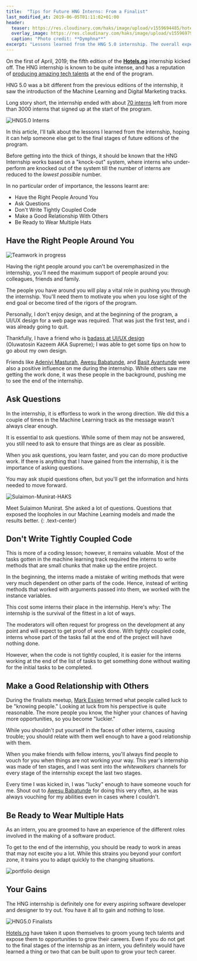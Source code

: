 ```yaml
---
title:  "Tips for Future HNG Interns: From a Finalist"
last_modified_at: 2019-06-05T01:11:02+01:00
header:
  teaser: https://res.cloudinary.com/haks/image/upload/v1559694485/hotels_ng_large_card.png
  overlay_image: https://res.cloudinary.com/haks/image/upload/v1559697900/Shooting-HNG5-Stars.jpg
  caption: "Photo credit: **Dymphna**"
excerpt: "Lessons learned from the HNG 5.0 internship. The overall experience and tips that may help future interns survive the internship."
---
```



On the first of April, 2019; the fifth edition of the **[Hotels.ng](https://hng.tech/)** internship kicked off. The HNG internship is known to be quite intense, and has a reputation of [producing amazing tech talents](markessien.com/the-hng-internship-4-ends/) at the end of the program.

HNG 5.0 was a bit different from the previous editions of the internship, it saw the introduction of the Machine Learning and Digital Marketing tracks.

Long story short, the internship ended with about [70 interns](https://hng.tech/hng5-finalists) left from more than 3000 interns that signed up at the start of the program.

![HNG5.0 Interns](https://res.cloudinary.com/haks/image/upload/v1559695442/HNG5-Interns.jpg)

In this article, I'll talk about the lessons I learned from the internship, hoping it can help someone else get to the final stages of future editions of the program.

Before getting into the thick of things, it should be known that the HNG Internship works based on a "knock-out" system, where interns who under-perform are knocked out of the system till the number of interns are reduced to the *lowest possible* number.

In no particular order of importance, the lessons learnt are:

* Have the Right People Around You  
* Ask Questions  
* Don't Write Tightly Coupled Code  
* Make a Good Relationship With Others
* Be Ready to Wear Multiple Hats

## Have the Right People Around You

![Teamwork in progress](https://res.cloudinary.com/haks/image/upload/v1559695430/HNG5-Internship.jpg)

Having the right people around you can't be overemphasized in the internship, you'll need the maximum support of people around you: colleagues, friends and family.

The people you have around you will play a vital role in pushing you through the internship. You'll need them to motivate you when you lose sight of the end goal or become tired of the rigors of the program.

Personally, I don't enjoy design, and at the beginning of the program, a UI/UX design for a web page was required. That was just the first test, and i was already going to quit.

Thankfully, I have a friend who is [badass at UI/UX design  
](https://dribbble.com/kazeem-oluwatosin) (Oluwatosin Kazeem AKA Supreme); I was able to get some tips on how to go about my own design.

Friends like [Adeniyi Masturah](https://twitter.com/Missypeaches3), [Awesu Babatunde](https://twitter.com/iTundesignerd), and [Basit Ayantunde](https://twitter.com/basit_ayantunde) were also a positive influence on me during the internship. While others saw me getting the work done, it was these people in the background, pushing me to see the end of the internship.

## Ask Questions

In the internship, it is effortless to work in the wrong direction. We did this a couple of times in the Machine Learning track as the message wasn't always clear enough.

It is essential to ask questions. While some of them may not be answered, you still need to ask to ensure that things are as clear as possible.

When you ask questions, you learn faster, and you can do more productive work. If there is anything that I have gained from the internship, it is the importance of asking questions.

You may ask stupid questions often, but you'll get the information and hints needed to move forward.

![Sulaimon-Munirat-HAKS](https://res.cloudinary.com/haks/image/upload/ar_1:1,bo_5px_solid_rgb:000000,c_fill,g_auto,r_max,w_1000/a_0270/v1559695441/Sulaimon-Munirat-HAKS.jpg)

Meet Sulaimon Munirat. She asked a lot of questions. Questions that exposed the loopholes in our Machine Learning models and made the results better.
{: .text-center}


## Don't Write Tightly Coupled Code

This is more of a coding lesson; however, it remains valuable. Most of the tasks gotten in the machine learning track required the interns to write methods that are small chunks that make up the entire project.

In the beginning, the interns made a mistake of writing methods that were very much dependent on other parts of the code. Hence, instead of writing methods that worked with arguments passed into them, we worked with the instance variables.

This cost some interns their place in the internship. Here's why: The internship is the survival of the fittest in a lot of ways.  

The moderators will often request for progress on the development at any point and will expect to get proof of work done. With tightly coupled code, interns whose part of the tasks fall at the end of the project will have nothing done.

However, when the code is not tightly coupled, it is easier for the interns working at the end of the list of tasks to get something done without waiting for the initial tasks to be completed.

## Make a Good Relationship with Others

During the finalists meetup, [Mark Essien](https://en.wikipedia.org/wiki/Mark_Essien) termed what people called luck to be "knowing people." Looking at luck from his perspective is quite reasonable. The more people you know, the higher your chances of having more opportunities, so you become "luckier."

While you shouldn't put yourself in the faces of other interns, causing trouble; you should relate with them well enough to have a good relationship with them.

When you make friends with fellow interns, you'll always find people to vouch for you when things are not working your way. This year's internship was made of ten stages, and I was sent into the *whitewalkers* channels for every stage of the internship except the last two stages.

Every time I was kicked in, I was "lucky" enough to have someone vouch for me. Shout out to [Awesu Babatunde](https://twitter.com/iTundesignerd) for doing this very often, as he was always vouching for my abilities even in cases where I couldn't.
  
## Be Ready to Wear Multiple Hats  
As an intern, you are groomed to have an experience of the different roles involved in the making of a software product.  

To get to the end of the internship, you should be ready to work in areas that may not excite you a lot. While this strains you beyond your comfort zone, it trains you to adapt quickly to the changing situations.

![portfolio design](https://res.cloudinary.com/haks/image/upload/v1559691861/portdes.png)

## Your Gains
The HNG internship is definitely one for every aspiring software developer and designer to try out. You have it all to gain and nothing to lose.

![HNG5.0 Finalists](https://res.cloudinary.com/haks/image/upload/v1559695443/HNG5-Interns-Final.jpg)

[Hotels.ng](https://hng.tech/) have taken it upon themselves to groom young tech talents and expose them to opportunities to grow their careers. Even if you do not get to the final stages of the internship as an intern, you definitely would have learned a thing or two that can be built upon to grow your tech career.
